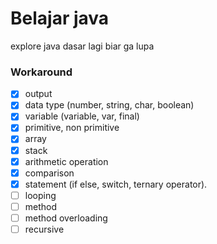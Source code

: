 # Belajar java
explore java dasar lagi biar ga lupa

### Workaround
- [x] output
- [x] data type (number, string, char, boolean)
- [x] variable (variable, var, final)
- [x] primitive, non primitive
- [x] array
- [x] stack
- [x] arithmetic operation
- [x] comparison
- [x] statement (if else, switch, ternary operator).
- [ ] looping
- [ ] method
- [ ] method overloading
- [ ] recursive
